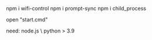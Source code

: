 npm i wifi-control
npm i prompt-sync
npm i child_process

open "start.cmd"

need: node.js \ python > 3.9
